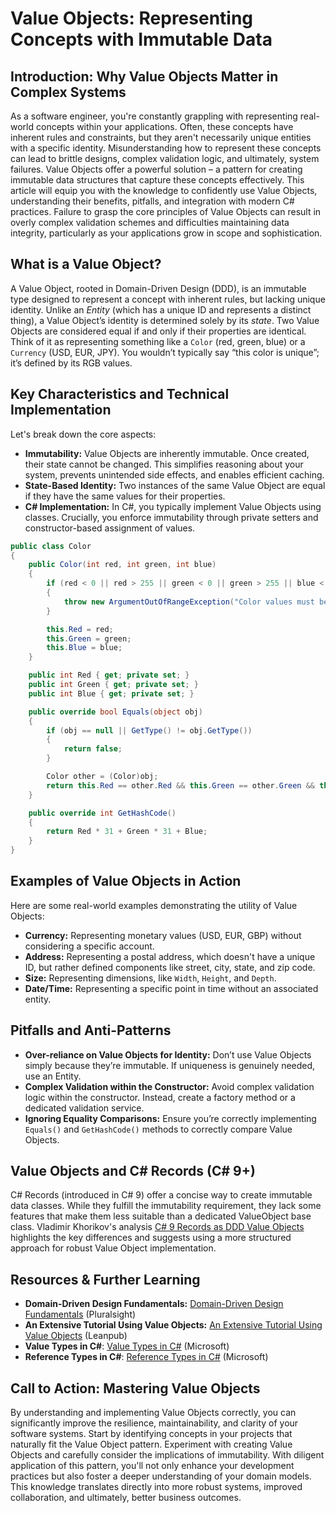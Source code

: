 # Value Objects: Representing Concepts with Immutable Data

## Introduction: Why Value Objects Matter in Complex Systems

As a software engineer, you're constantly grappling with representing real-world concepts within your applications. Often, these concepts have inherent rules and constraints, but they aren't necessarily unique entities with a specific identity. Misunderstanding how to represent these concepts can lead to brittle designs, complex validation logic, and ultimately, system failures. Value Objects offer a powerful solution – a pattern for creating immutable data structures that capture these concepts effectively. This article will equip you with the knowledge to confidently use Value Objects, understanding their benefits, pitfalls, and integration with modern C# practices. Failure to grasp the core principles of Value Objects can result in overly complex validation schemes and difficulties maintaining data integrity, particularly as your applications grow in scope and sophistication.

## What is a Value Object?

A Value Object, rooted in Domain-Driven Design (DDD), is an immutable type designed to represent a concept with inherent rules, but lacking unique identity. Unlike an _Entity_ (which has a unique ID and represents a distinct thing), a Value Object’s identity is determined solely by its _state_. Two Value Objects are considered equal if and only if their properties are identical. Think of it as representing something like a `Color` (red, green, blue) or a `Currency` (USD, EUR, JPY). You wouldn’t typically say “this color is unique”; it’s defined by its RGB values.

## Key Characteristics and Technical Implementation

Let's break down the core aspects:

- **Immutability:** Value Objects are inherently immutable. Once created, their state cannot be changed. This simplifies reasoning about your system, prevents unintended side effects, and enables efficient caching.
- **State-Based Identity:** Two instances of the same Value Object are equal if they have the same values for their properties.
- **C# Implementation:** In C#, you typically implement Value Objects using classes. Crucially, you enforce immutability through private setters and constructor-based assignment of values.

```csharp
public class Color
{
    public Color(int red, int green, int blue)
    {
        if (red < 0 || red > 255 || green < 0 || green > 255 || blue < 0 || blue > 255)
        {
            throw new ArgumentOutOfRangeException("Color values must be between 0 and 255.");
        }

        this.Red = red;
        this.Green = green;
        this.Blue = blue;
    }

    public int Red { get; private set; }
    public int Green { get; private set; }
    public int Blue { get; private set; }

    public override bool Equals(object obj)
    {
        if (obj == null || GetType() != obj.GetType())
        {
            return false;
        }

        Color other = (Color)obj;
        return this.Red == other.Red && this.Green == other.Green && this.Blue == other.Blue;
    }

    public override int GetHashCode()
    {
        return Red * 31 + Green * 31 + Blue;
    }
}
```

## Examples of Value Objects in Action

Here are some real-world examples demonstrating the utility of Value Objects:

- **Currency:** Representing monetary values (USD, EUR, GBP) without considering a specific account.
- **Address:** Representing a postal address, which doesn't have a unique ID, but rather defined components like street, city, state, and zip code.
- **Size:** Representing dimensions, like `Width`, `Height`, and `Depth`.
- **Date/Time:** Representing a specific point in time without an associated entity.

## Pitfalls and Anti-Patterns

- **Over-reliance on Value Objects for Identity:** Don’t use Value Objects simply because they’re immutable. If uniqueness is genuinely needed, use an Entity.
- **Complex Validation within the Constructor:** Avoid complex validation logic within the constructor. Instead, create a factory method or a dedicated validation service.
- **Ignoring Equality Comparisons:** Ensure you’re correctly implementing `Equals()` and `GetHashCode()` methods to correctly compare Value Objects.

## Value Objects and C# Records (C# 9+)

C# Records (introduced in C# 9) offer a concise way to create immutable data classes. While they fulfill the immutability requirement, they lack some features that make them less suitable than a dedicated ValueObject base class. Vladimir Khorikov's analysis [C# 9 Records as DDD Value Objects](https://enterprisecraftsmanship.com/posts/csharp-records-value-objects/) highlights the key differences and suggests using a more structured approach for robust Value Object implementation.

## Resources & Further Learning

- **Domain-Driven Design Fundamentals:** [Domain-Driven Design Fundamentals](https://www.pluralsight.com/courses/domain-driven-design-fundamentals) (Pluralsight)
- **An Extensive Tutorial Using Value Objects:** [An Extensive Tutorial Using Value Objects](https://leanpub.com/tdd-ebook/read#leanpub-auto-value-objects) (Leanpub)
- **Value Types in C#**: [Value Types in C#](https://docs.microsoft.com/en-us/dotnet/csharp/language-reference/builtin-types/value-types) (Microsoft)
- **Reference Types in C#**: [Reference Types in C#](https://docs.microsoft.com/en-us/dotnet/csharp/language-reference/keywords/reference-types) (Microsoft)

## Call to Action: Mastering Value Objects

By understanding and implementing Value Objects correctly, you can significantly improve the resilience, maintainability, and clarity of your software systems. Start by identifying concepts in your projects that naturally fit the Value Object pattern. Experiment with creating Value Objects and carefully consider the implications of immutability. With diligent application of this pattern, you'll not only enhance your development practices but also foster a deeper understanding of your domain models. This knowledge translates directly into more robust systems, improved collaboration, and ultimately, better business outcomes.

```

```

